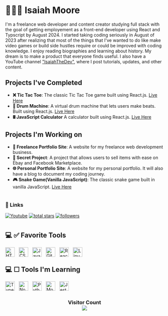 # 👨🏿‍💻 Isaiah Moore

I'm a freelance web developer and content creator studying full stack with the goal of getting employement as a front-end developer using React and Typscript by August 2024. I started taking coding seriously in August of 2023 after realizing that most of the things that I've wanted to do like make video games or build side hustles require or could be improved with coding knowledge. I enjoy reading biographies and learning about history. My dream is to make a product that everyone finds useful. I also have a YouTube channel ["IsaiahTheDev"](https://www.youtube.com/@isaiah_thedev/videos), where I post tutorials, updates, and other content.

## Projects I've Completed
- **❌ Tic Tac Toe**: The classic Tic Tac Toe game built using React.js. [Live Here](https://codepen.io/isaiahflorida/pen/dyaLGPP)
- **🥁 Drum Machine**: A virtual drum machine that lets users make beats. Built using React.js. [Live Here](https://codepen.io/isaiahflorida/pen/WNPgOXq)
- **🖩 JavaScript Calculator** A calculator built using React.js. [Live Here](https://codepen.io/isaiahflorida/pen/wvNQjQw)

## Projects I'm Working on

- **💼 Freelance Portfolio Site**: A website for my freelance web development business.
- **🤫 Secret Project**: A project that allows users to sell items with ease on Ebay and Facebook Marketplace.
- **🌐 Personal Portfolio Site**: A website for my personal portfolio. It will also have a blog to document my coding journey.
- **🎮 Snake Game(Vanilla JavaScript)**: The classic snake game built in vanilla JavaScript. [Live Here](https://codepen.io/isaiahflorida/pen/NWJNoeJ)

#

### 🔗 Links

<p>
  <a href="https://www.youtube.com/@isaiah_thedev/videos"><img alt="Youtube" title="Youtube" src="https://img.shields.io/badge/-Youtube-FF0000?style=for-the-badge&logo=youtube&logoColor=white"/></a>
    <a href="https://github.com/isaiahthedev?tab=repositories&sort=stargazers">
    <img alt="total stars" title="Total stars on GitHub" src="https://custom-icon-badges.demolab.com/github/stars/isaiahthedev?color=B8B92B&style=for-the-badge&labelColor=959532&logo=star"/></a>
   <a href="https://github.com/isaiahthedev"><img alt="followers" title="Follow me on Github" src="https://img.shields.io/github/followers/isaiahthedev?color=236ad3&style=for-the-badge&logo=github&label=Follow"/></a>
 </p>

 #

## 💻 ✅ Favorite Tools

<img align="left" alt="HTML" width="30px" style="padding-right:10px;" src="https://cdn.jsdelivr.net/gh/devicons/devicon/icons/html5/html5-plain.svg" />
<img align="left" alt="CSS" width="30px" style="padding-right:10px;" src="https://cdn.jsdelivr.net/gh/devicons/devicon/icons/css3/css3-plain.svg" />
<img align="left" alt="JavaScript" width="30px" style="padding-right:10px;" src="https://cdn.jsdelivr.net/gh/devicons/devicon/icons/javascript/javascript-plain.svg" />
<img align="left" alt="Git" width="30px" style="padding-right:10px;" src="https://cdn.jsdelivr.net/gh/devicons/devicon/icons/git/git-original.svg" />
<img align="left" alt="React" width="30px" style="padding-right:10px;" src="https://cdn.jsdelivr.net/gh/devicons/devicon/icons/react/react-original.svg" />
<img align="left" alt="Linux" width="30px" style="padding-right:10px;" src="https://cdn.jsdelivr.net/gh/devicons/devicon/icons/linux/linux-original.svg" />
<br />

#

## 💻 ☐ Tools I'm Learning

<img align="left" alt="TypeScript" width="30px" style="padding-right:10px;" src="https://cdn.jsdelivr.net/gh/devicons/devicon/icons/typescript/typescript-plain.svg" />
<img align="left" alt="NodeJS" width="30px" style="padding-right:10px;" src="https://cdn.jsdelivr.net/gh/devicons/devicon/icons/nodejs/nodejs-original.svg" />
<img align="left" alt="Python" width="30px" style="padding-right:10px;" src="https://cdn.jsdelivr.net/gh/devicons/devicon/icons/python/python-plain.svg" />
<img align="left" alt="MongoDB" width="30px" style="padding-right:10px;" src="https://cdn.jsdelivr.net/gh/devicons/devicon/icons/mongodb/mongodb-plain.svg" />
<img align="left" alt="Jest" width="30px" style="padding-right:10px;" src="https://cdn.jsdelivr.net/gh/devicons/devicon/icons/jest/jest-plain.svg" />
<br />

#

<h3 align="center">
  Visitor Count<br>
  <img align="center" src="https://profile-counter.glitch.me/isaiahthedev/count.svg" />
</h3>
